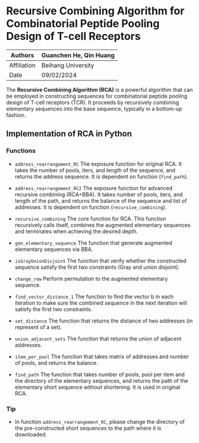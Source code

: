 ﻿# Recursive Combining Algorithm for Combinatorial Peptide Pooling Design of T-cell Receptors


| Authors | Guanchen He, Qin Huang                                 |
| ------- | ------------------------------------------------------ |
| Affiliation | Beihang University                                 |
| Date    | 09/02/2024                                             |

The **Recursive Combining Algorithm (RCA)** is a powerful algorithm that can be employed in constructing sequences for combinatorial peptide pooling design of T-cell receptors (TCR). It proceeds by recursively combining elementary sequences into the base sequence, typically in a bottom-up fashion.


## Implementation of RCA in Python
### Functions
* `address_rearrangement_RC` The exposure function for original RCA. It takes the number of pools, iters, and length of the sequence, and returns the address sequence. It is dependent on function (`find_path`).

* `address_rearrangement_RC2` The exposure function for advanced recursive combining (RCA+BBA). It takes number of pools, iters, and length of the path, and returns the balance of the sequence and list of addresses. It is dependent on function (`recursive_combining`).

* `recursive_combining` The core function for RCA. This function recursively calls itself, combines the augmented elementary sequences and terminates when achieving the desired depth.

* `gen_elementary_sequence` The function that generate augmented elementary sequences via BBA.

* `isGrayUnionDisjoint` The function that verify whether the constructed sequence satisfy the first two constraints (Gray and union disjoint).

* `change_row` Perform permutation to the augmented elementary sequence.

* `find_vector_distance_1` The function to find the vector b in each iteration to make sure the combined sequence in the next iteration will satisfy the first two constraints.

* `set_distance` The function that returns the distance of two addresses (in represent of a set).

* `union_adjacent_sets` The function that returns the union of adjacent addresses.

* `item_per_pool` The function that takes matrix of addresses and number of pools, and returns the balance.

* `find_path` The function that takes number of pools, pool per item and the directory of the elementary sequences, and returns the path of the elementary short sequence without shortening. It is used in original RCA.

### Tip
* In function `address_rearrangement_RC`, please change the directory of the pre-constructed short sequences to the path where it is downloaded.